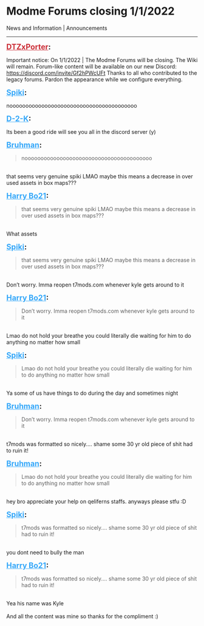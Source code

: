 # Modme Forums closing 1/1/2022
News and Information | Announcements

---
<p class="archive-user"><strong style="font-size: 1.4em;"><span style="text-decoration: underline;text-decoration-color: #CB2D36;"><span style="color:#CB2D36;">DTZxPorter</span></span>:</strong></p>

<p class="archive-post">Important notice: On 1/1/2022 | The Modme Forums will be closing. The Wiki will remain. Forum-like content will be available on our new Discord: <a href="https://discord.com/invite/Gf2hPWcUFt">https://discord.com/invite/Gf2hPWcUFt</a> Thanks to all who contributed to the legacy forums. Pardon the appearance while we configure everything.</p>
<p class="archive-user"><strong style="font-size: 1.4em;"><span style="text-decoration: underline;text-decoration-color: #34a7f9;"><span style="color:#34a7f9;">Spiki</span></span>:</strong></p>

<p class="archive-post">noooooooooooooooooooooooooooooooooooooooo</p>
<p class="archive-user"><strong style="font-size: 1.4em;"><span style="text-decoration: underline;text-decoration-color: #34a7f9;"><span style="color:#34a7f9;">D-2-K</span></span>:</strong></p>

<p class="archive-post">Its been a good ride will see you all in the discord server (y)</p>
<p class="archive-user"><strong style="font-size: 1.4em;"><span style="text-decoration: underline;text-decoration-color: #34a7f9;"><span style="color:#34a7f9;">Bruhman</span></span>:</strong></p>

<p class="archive-post"><blockquote>noooooooooooooooooooooooooooooooooooooooo<br /></blockquote><br />that seems very genuine spiki LMAO maybe this means a decrease in over used assets in box maps???</p>
<p class="archive-user"><strong style="font-size: 1.4em;"><span style="text-decoration: underline;text-decoration-color: #34a7f9;"><span style="color:#34a7f9;">Harry Bo21</span></span>:</strong></p>

<p class="archive-post"><blockquote>that seems very genuine spiki LMAO maybe this means a decrease in over used assets in box maps???<br /></blockquote><br />What assets</p>
<p class="archive-user"><strong style="font-size: 1.4em;"><span style="text-decoration: underline;text-decoration-color: #34a7f9;"><span style="color:#34a7f9;">Spiki</span></span>:</strong></p>

<p class="archive-post"><blockquote>that seems very genuine spiki LMAO maybe this means a decrease in over used assets in box maps???<br /></blockquote><br />Don’t worry. Imma reopen t7mods.com whenever kyle gets around to it</p>
<p class="archive-user"><strong style="font-size: 1.4em;"><span style="text-decoration: underline;text-decoration-color: #34a7f9;"><span style="color:#34a7f9;">Harry Bo21</span></span>:</strong></p>

<p class="archive-post"><blockquote>Don’t worry. Imma reopen t7mods.com whenever kyle gets around to it<br /></blockquote><br />Lmao do not hold your breathe you could literally die waiting for him to do anything no matter how small</p>
<p class="archive-user"><strong style="font-size: 1.4em;"><span style="text-decoration: underline;text-decoration-color: #34a7f9;"><span style="color:#34a7f9;">Spiki</span></span>:</strong></p>

<p class="archive-post"><blockquote>Lmao do not hold your breathe you could literally die waiting for him to do anything no matter how small<br /></blockquote><br />Ya some of us have things to do during the day and sometimes night</p>
<p class="archive-user"><strong style="font-size: 1.4em;"><span style="text-decoration: underline;text-decoration-color: #34a7f9;"><span style="color:#34a7f9;">Bruhman</span></span>:</strong></p>

<p class="archive-post"><blockquote>Don’t worry. Imma reopen t7mods.com whenever kyle gets around to it<br /></blockquote><br />t7mods was formatted so nicely.... shame some 30 yr old piece of shit had to ruin it!</p>
<p class="archive-user"><strong style="font-size: 1.4em;"><span style="text-decoration: underline;text-decoration-color: #34a7f9;"><span style="color:#34a7f9;">Bruhman</span></span>:</strong></p>

<p class="archive-post"><blockquote>Lmao do not hold your breathe you could literally die waiting for him to do anything no matter how small<br /></blockquote><br /> hey bro appreciate your help on qeliferns staffs. anyways please stfu :D</p>
<p class="archive-user"><strong style="font-size: 1.4em;"><span style="text-decoration: underline;text-decoration-color: #34a7f9;"><span style="color:#34a7f9;">Spiki</span></span>:</strong></p>

<p class="archive-post"><blockquote>t7mods was formatted so nicely.... shame some 30 yr old piece of shit had to ruin it!<br /></blockquote><br />you dont need to bully the man</p>
<p class="archive-user"><strong style="font-size: 1.4em;"><span style="text-decoration: underline;text-decoration-color: #34a7f9;"><span style="color:#34a7f9;">Harry Bo21</span></span>:</strong></p>

<p class="archive-post"><blockquote>t7mods was formatted so nicely.... shame some 30 yr old piece of shit had to ruin it!<br /></blockquote><br />Yea his name was Kyle<br /><br />And all the content was mine so thanks for the compliment :)</p>
